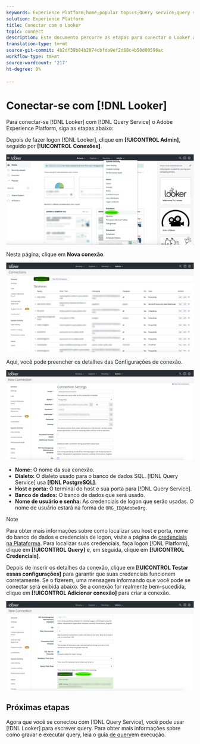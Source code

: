 ```yaml
---
keywords: Experience Platform;home;popular topics;Query service;query service;Looker;looker;connect to query service;
solution: Experience Platform
title: Conectar com o Looker
topic: connect
description: Este documento percorre as etapas para conectar o Looker ao Adobe Experience Platform Query Service.
translation-type: tm+mt
source-git-commit: 4b2df39b84b2874cbfda9ef2d68c4b50d00596ac
workflow-type: tm+mt
source-wordcount: '217'
ht-degree: 0%

---
```



# Conectar-se com [!DNL Looker]

Para conectar-se [!DNL Looker] com [!DNL Query Service] o Adobe Experience Platform, siga as etapas abaixo:

Depois de fazer logon [!DNL Looker], clique em **[!UICONTROL Admin]**, seguido por **[!UICONTROL Conexões]**.

![](../images/clients/looker/click-admin-connections.png)

Nesta página, clique em **Nova conexão**.

![](../images/clients/looker/click-new-connection.png)

Aqui, você pode preencher os detalhes das Configurações de conexão.

![](../images/clients/looker/new-connection.png)

- **Nome:** O nome da sua conexão.
- **Dialeto:** O dialeto usado para o banco de dados SQL. [!DNL Query Service] usa **[!DNL PostgreSQL]**.
- **Host e porta:** O terminal do host e sua porta para [!DNL Query Service].
- **Banco de dados:** O banco de dados que será usado.
- **Nome de usuário e senha:** As credenciais de logon que serão usadas. O nome de usuário estará na forma de `ORG_ID@AdobeOrg`.

>[!NOTE]
>
>Para obter mais informações sobre como localizar seu host e porta, nome do banco de dados e credenciais de logon, visite a página de [credenciais na Plataforma](https://platform.adobe.com/query/configuration). Para localizar suas credenciais, faça logon [!DNL Platform], clique em **[!UICONTROL Query]** e, em seguida, clique em **[!UICONTROL Credenciais]**.

Depois de inserir os detalhes da conexão, clique em **[!UICONTROL Testar essas configurações]** para garantir que suas credenciais funcionem corretamente. Se o fizerem, uma mensagem informando que você pode se conectar será exibida abaixo. Se a conexão for realmente bem-sucedida, clique em **[!UICONTROL Adicionar conexão]** para criar a conexão.

![](../images/clients/looker/click-test-connection.png)

## Próximas etapas

Agora que você se conectou com [!DNL Query Service], você pode usar [!DNL Looker] para escrever query. Para obter mais informações sobre como gravar e executar query, leia o guia [de query](../creating-queries/creating-queries.md)em execução.